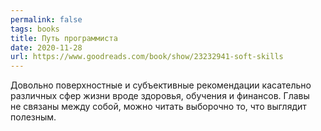 ```yaml
---
permalink: false
tags: books
title: Путь программиста
date: 2020-11-28
url: https://www.goodreads.com/book/show/23232941-soft-skills
---
```

Довольно поверхностные и субъективные рекомендации касательно различных сфер жизни вроде здоровья, обучения и финансов. Главы не связаны между собой, можно читать выборочно то, что выглядит полезным.
